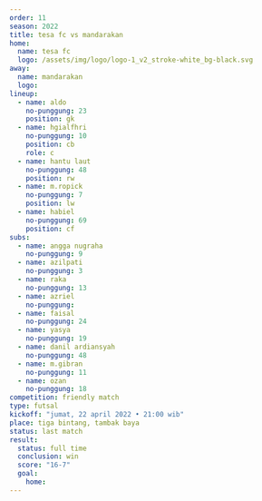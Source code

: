 ```yaml
---
order: 11
season: 2022
title: tesa fc vs mandarakan
home:
  name: tesa fc
  logo: /assets/img/logo/logo-1_v2_stroke-white_bg-black.svg
away:
  name: mandarakan
  logo:
lineup:
  - name: aldo
    no-punggung: 23
    position: gk
  - name: hgialfhri
    no-punggung: 10
    position: cb
    role: c
  - name: hantu laut
    no-punggung: 48
    position: rw
  - name: m.ropick
    no-punggung: 7
    position: lw
  - name: habiel
    no-punggung: 69
    position: cf
subs:
  - name: angga nugraha
    no-punggung: 9
  - name: azilpati
    no-punggung: 3
  - name: raka
    no-punggung: 13
  - name: azriel
    no-punggung: 
  - name: faisal
    no-punggung: 24
  - name: yasya
    no-punggung: 19
  - name: danil ardiansyah
    no-punggung: 48
  - name: m.gibran
    no-punggung: 11
  - name: ozan
    no-punggung: 18
competition: friendly match
type: futsal
kickoff: "jumat, 22 april 2022 • 21:00 wib"
place: tiga bintang, tambak baya
status: last match
result:
  status: full time
  conclusion: win
  score: "16-7"
  goal: 
    home:
---
```

